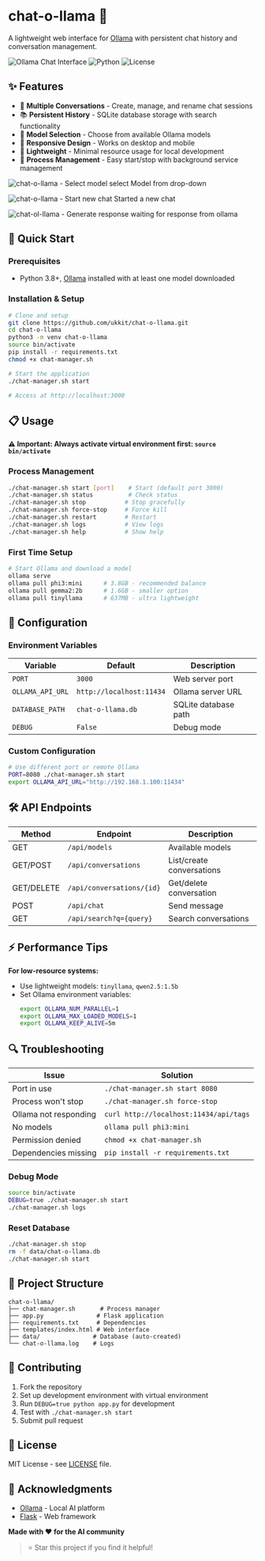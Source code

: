 # chat-o-llama 🦙

A lightweight web interface for [Ollama](https://ollama.ai/) with persistent chat history and conversation management.

![Ollama Chat Interface](https://img.shields.io/badge/Interface-Web%20Based-blue) ![Python](https://img.shields.io/badge/Python-3.8%2B-green) ![License](https://img.shields.io/badge/License-MIT-yellow)

## ✨ Features

- 💬 **Multiple Conversations** - Create, manage, and rename chat sessions
- 📚 **Persistent History** - SQLite database storage with search functionality
- 🤖 **Model Selection** - Choose from available Ollama models
- 📱 **Responsive Design** - Works on desktop and mobile
- 🚀 **Lightweight** - Minimal resource usage for local development
- 🎯 **Process Management** - Easy start/stop with background service management


![chat-o-llama - Select model](screenshot_1.png)
select Model from drop-down

![chat-o-llama - Start new chat ](screenshot_2.png)
Started a new chat

![chat-ol-llama - Generate response](screenshot_3.png)
waiting for response from ollama

## 🚀 Quick Start

### Prerequisites

- Python 3.8+, [Ollama](https://ollama.ai/) installed with at least one model downloaded

### Installation & Setup

```bash
# Clone and setup
git clone https://github.com/ukkit/chat-o-llama.git
cd chat-o-llama
python3 -m venv chat-o-llama
source bin/activate
pip install -r requirements.txt
chmod +x chat-manager.sh

# Start the application
./chat-manager.sh start

# Access at http://localhost:3000
```

## 📋 Usage

**⚠️ Important: Always activate virtual environment first: `source bin/activate`**

### Process Management

```bash
./chat-manager.sh start [port]    # Start (default port 3000)
./chat-manager.sh status          # Check status
./chat-manager.sh stop           # Stop gracefully
./chat-manager.sh force-stop     # Force kill
./chat-manager.sh restart        # Restart
./chat-manager.sh logs           # View logs
./chat-manager.sh help           # Show help
```

### First Time Setup

```bash
# Start Ollama and download a model
ollama serve
ollama pull phi3:mini      # 3.8GB - recommended balance
ollama pull gemma2:2b      # 1.6GB - smaller option
ollama pull tinyllama      # 637MB - ultra lightweight
```

## 🔧 Configuration

### Environment Variables

| Variable | Default | Description |
|----------|---------|-------------|
| `PORT` | `3000` | Web server port |
| `OLLAMA_API_URL` | `http://localhost:11434` | Ollama server URL |
| `DATABASE_PATH` | `chat-o-llama.db` | SQLite database path |
| `DEBUG` | `False` | Debug mode |

### Custom Configuration

```bash
# Use different port or remote Ollama
PORT=8080 ./chat-manager.sh start
export OLLAMA_API_URL="http://192.168.1.100:11434"
```

## 🛠️ API Endpoints

| Method | Endpoint | Description |
|--------|----------|-------------|
| GET | `/api/models` | Available models |
| GET/POST | `/api/conversations` | List/create conversations |
| GET/DELETE | `/api/conversations/{id}` | Get/delete conversation |
| POST | `/api/chat` | Send message |
| GET | `/api/search?q={query}` | Search conversations |

## ⚡ Performance Tips

**For low-resource systems:**
- Use lightweight models: `tinyllama`, `qwen2.5:1.5b`
- Set Ollama environment variables:
  ```bash
  export OLLAMA_NUM_PARALLEL=1
  export OLLAMA_MAX_LOADED_MODELS=1
  export OLLAMA_KEEP_ALIVE=5m
  ```

## 🔍 Troubleshooting

| Issue | Solution |
|-------|----------|
| Port in use | `./chat-manager.sh start 8080` |
| Process won't stop | `./chat-manager.sh force-stop` |
| Ollama not responding | `curl http://localhost:11434/api/tags` |
| No models | `ollama pull phi3:mini` |
| Permission denied | `chmod +x chat-manager.sh` |
| Dependencies missing | `pip install -r requirements.txt` |

### Debug Mode

```bash
source bin/activate
DEBUG=true ./chat-manager.sh start
./chat-manager.sh logs
```

### Reset Database

```bash
./chat-manager.sh stop
rm -f data/chat-o-llama.db
./chat-manager.sh start
```

## 📁 Project Structure

```
chat-o-llama/
├── chat-manager.sh       # Process manager
├── app.py               # Flask application
├── requirements.txt     # Dependencies
├── templates/index.html # Web interface
├── data/               # Database (auto-created)
└── chat-o-llama.log    # Logs
```

## 🤝 Contributing

1. Fork the repository
2. Set up development environment with virtual environment
3. Run `DEBUG=true python app.py` for development
4. Test with `./chat-manager.sh start`
5. Submit pull request

## 📄 License

MIT License - see [LICENSE](LICENSE) file.

## 🙏 Acknowledgments

- [Ollama](https://ollama.ai/) - Local AI platform
- [Flask](https://flask.palletsprojects.com/) - Web framework

**Made with ❤️ for the AI community**

> ⭐ Star this project if you find it helpful!
